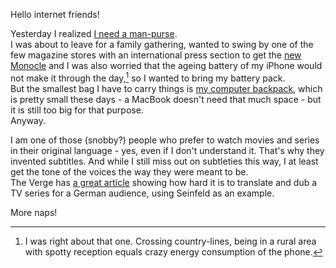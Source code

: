 Hello internet friends!

Yesterday I realized [I need a man-purse](https://lostfocus.de/100-words-029/).  
I was about to leave for a family gathering, wanted to swing by one of the few magazine stores with an international press section to get the [new Monocle](http://monocle.com/magazine/issues/85/) and I was also worried that the ageing battery of my iPhone would not make it through the day,[^battery] so I wanted to bring my battery pack.  
But the smallest bag I have to carry things is [my computer backpack](http://www.ospreyeurope.com/de_de/view-by-series/everyday-commute/portal-series/pixel-1), which is pretty small these days - a MacBook doesn't need that much space - but it is still too big for that purpose.  
Anyway.

[^battery]: I was right about that one. Crossing country-lines, being in a rural area with spotty reception equals crazy energy consumption of the phone.

I am one of those (snobby?) people who prefer to watch movies and series in their original language - yes, even if I don't understand it. That's why they invented subtitles. And while I still miss out on subtleties this way, I at least get the tone of the voices the way they were meant to be.  
The Verge has [a great article](http://www.theverge.com/2015/6/24/8809723/jerry-seinfeld-tv-show-international-translation) showing how hard it is to translate and dub a TV series for a German audience, using Seinfeld as an example.

More naps!